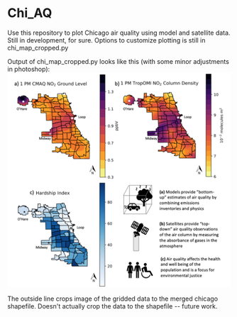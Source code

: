 # Chi_AQ
Use this repository to plot Chicago air quality using model and satellite data.
Still in development, for sure. Options to customize plotting is still in chi_map_cropped.py

Output of chi_map_cropped.py looks like this (with some minor adjustments in photoshop):
![Image of Chicago Air Quality given shapefile](https://github.com/stacymonty/Chi_AQ/blob/master/Screen%20Shot%202019-09-06%20at%205.25.15%20PM.png)

The outside line crops image of the gridded data to the merged chicago shapefile.
Doesn't actually crop the data to the shapefile -- future work.


